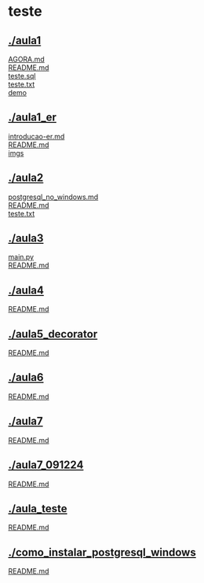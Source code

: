# teste <br>
## [./aula1](https://github.com/IgorAvilaPereira/teste/tree/main/./aula1) <br>
[AGORA.md](https://github.com/IgorAvilaPereira/teste/blob/main/./aula1/AGORA.md) <br>
[README.md](https://github.com/IgorAvilaPereira/teste/blob/main/./aula1/README.md) <br>
[teste.sql](https://github.com/IgorAvilaPereira/teste/blob/main/./aula1/teste.sql) <br>
[teste.txt](https://github.com/IgorAvilaPereira/teste/blob/main/./aula1/teste.txt) <br>
[demo](https://github.com/IgorAvilaPereira/teste/blob/main/./aula1/demo) <br>
## [./aula1_er](https://github.com/IgorAvilaPereira/teste/tree/main/./aula1_er) <br>
[introducao-er.md](https://github.com/IgorAvilaPereira/teste/blob/main/./aula1_er/introducao-er.md) <br>
[README.md](https://github.com/IgorAvilaPereira/teste/blob/main/./aula1_er/README.md) <br>
[imgs](https://github.com/IgorAvilaPereira/teste/blob/main/./aula1_er/imgs) <br>
## [./aula2](https://github.com/IgorAvilaPereira/teste/tree/main/./aula2) <br>
[postgresql_no_windows.md](https://github.com/IgorAvilaPereira/teste/blob/main/./aula2/postgresql_no_windows.md) <br>
[README.md](https://github.com/IgorAvilaPereira/teste/blob/main/./aula2/README.md) <br>
[teste.txt](https://github.com/IgorAvilaPereira/teste/blob/main/./aula2/teste.txt) <br>
## [./aula3](https://github.com/IgorAvilaPereira/teste/tree/main/./aula3) <br>
[main.py](https://github.com/IgorAvilaPereira/teste/blob/main/./aula3/main.py) <br>
[README.md](https://github.com/IgorAvilaPereira/teste/blob/main/./aula3/README.md) <br>
## [./aula4](https://github.com/IgorAvilaPereira/teste/tree/main/./aula4) <br>
[README.md](https://github.com/IgorAvilaPereira/teste/blob/main/./aula4/README.md) <br>
## [./aula5_decorator](https://github.com/IgorAvilaPereira/teste/tree/main/./aula5_decorator) <br>
[README.md](https://github.com/IgorAvilaPereira/teste/blob/main/./aula5_decorator/README.md) <br>
## [./aula6](https://github.com/IgorAvilaPereira/teste/tree/main/./aula6) <br>
[README.md](https://github.com/IgorAvilaPereira/teste/blob/main/./aula6/README.md) <br>
## [./aula7](https://github.com/IgorAvilaPereira/teste/tree/main/./aula7) <br>
[README.md](https://github.com/IgorAvilaPereira/teste/blob/main/./aula7/README.md) <br>
## [./aula7_091224](https://github.com/IgorAvilaPereira/teste/tree/main/./aula7_091224) <br>
[README.md](https://github.com/IgorAvilaPereira/teste/blob/main/./aula7_091224/README.md) <br>
## [./aula_teste](https://github.com/IgorAvilaPereira/teste/tree/main/./aula_teste) <br>
[README.md](https://github.com/IgorAvilaPereira/teste/blob/main/./aula_teste/README.md) <br>
## [./como_instalar_postgresql_windows](https://github.com/IgorAvilaPereira/teste/tree/main/./como_instalar_postgresql_windows) <br>
[README.md](https://github.com/IgorAvilaPereira/teste/blob/main/./como_instalar_postgresql_windows/README.md) <br>
